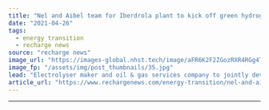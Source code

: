 ```yaml
---
title: "Nel and Aibel team for Iberdrola plant to kick off green hydrogen pact"
date: "2021-04-26"
tags: 
  - energy transition
  - recharge news
source: "recharge news"
image_url: "https://images-global.nhst.tech/image/aFR6K2F2ZGozRXR4RGg4TnMxc2RsbG5hS1Q0QThPNFg3RWczR1llcDNoOD0=/nhst/binary/52fb0a2be4d0da28905832851f1c26c0"
image_fp: "/assets/img/post_thumbnails/35.jpg"
lead: "Electrolyser maker and oil & gas services company to jointly develop and deliver large green hydrogen projects"
article_url: "https://www.rechargenews.com/energy-transition/nel-and-aibel-team-for-iberdrola-plant-to-kick-off-green-hydrogen-pact/2-1-1001100"
---
```


---
